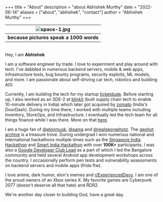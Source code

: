+++
title = "About"
description = "about Abhishek Murthy"
date = "2022-06-14"
aliases = ["about", "abhishek", "contact"]
author = "Abhishek Murthy"
+++

|        ![space-1.jpg](./setup.jpg)         |
| :----------------------------------------: |
| <b>because pictures speak a 1000 words</b> |

\
Hey, I am **Abhishek**

I am a software engineer by trade. I love to experiment and play around with tech. I've dabbled in numerous backend servers, mobile & web apps, infrastructure tools, bug bounty programs, security exploits, ML models, and more. I am passionate about self-driving car tech, robotics and building AGI.

Currently, I am building the tech for my startup [ticketdude](https://ticketdude.app/). Before starting up, I also worked as an SDE-2 at [blinkit](https://blinkit.com/) (built supply chain tech to enable 10-minute delivery in India) which later got acquired by [zomato](https://www.zomato.com/) (India's DoorDash). During my time there, I worked with multiple teams including Inventory, StoreOps, and Infrastructure. I eventually led the tech team for all things finance while I was there. More on that [here](https://blinkit.com/blog/first-12-months-blinkit-abhishek-m).

I am a huge fan of [@elonmusk](https://twitter.com/elonmusk), [@sama](https://twitter.com/sama) and [@realgeorgehotz](https://twitter.com/realgeorgehotz). The [geohot archive](https://www.youtube.com/@geohotarchive) is a treasure trove. During undergrad I won numerous national and international hackathons multiple times such as the [Singapore India Hackathon](https://singaporeindiahackathon.com/) and [Smart India Hackathon](https://www.sih.gov.in/) with over **100K+** participants. I was also a [Google Developer Club Lead](https://developers.google.com/community/gdsc) as a part of which I led the Bangalore community and held several Android app development workshops across the country. I occasionally perform pen tests and vulnerability assessments on backend servers and mobile apps (frida ftw).

I love anime, dark humor, elon's memes and [r/ExperiencedDevs](https://www.reddit.com/r/ExperiencedDevs/). I am one of the proud owners of an Xbox series X. My favorite games are Cyberpunk 2077 (doesn't deserve all that hate) and RDR2.

We're another day closer to building God, have a great day.
